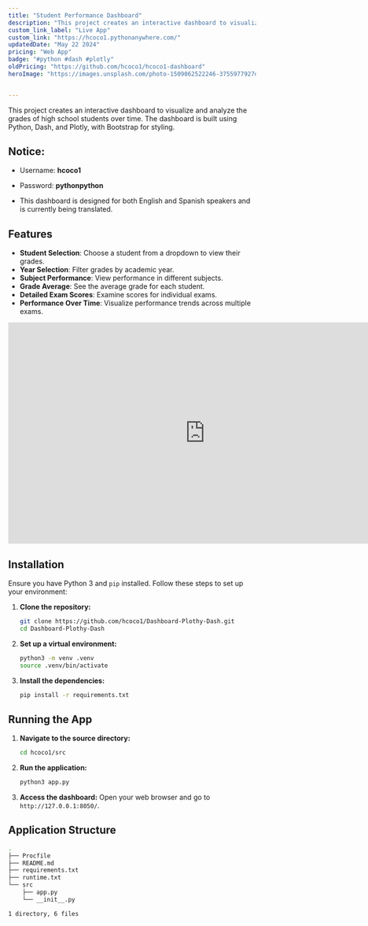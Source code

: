 ```yaml
---
title: "Student Performance Dashboard"
description: "This project creates an interactive dashboard to visualize and analyze the grades of high school students over time...."
custom_link_label: "Live App"
custom_link: "https://hcoco1.pythonanywhere.com/"
updatedDate: "May 22 2024"
pricing: "Web App"
badge: "#python #dash #plotly"
oldPricing: "https://github.com/hcoco1/hcoco1-dashboard"
heroImage: "https://images.unsplash.com/photo-1509062522246-3755977927d7?q=80&w=2132&auto=format&fit=crop&ixlib=rb-4.0.3&ixid=M3wxMjA3fDB8MHxwaG90by1wYWdlfHx8fGVufDB8fHx8fA%3D%3D"


---
```



This project creates an interactive dashboard to visualize and analyze the grades of high school students over time. The dashboard is built using Python, Dash, and Plotly, with Bootstrap for styling.

## Notice:

- Username: **hcoco1**
- Password: **pythonpython**

- This dashboard is designed for both English and Spanish speakers and is currently being translated.

## Features

- **Student Selection**: Choose a student from a dropdown to view their grades.
- **Year Selection**: Filter grades by academic year.
- **Subject Performance**: View performance in different subjects.
- **Grade Average**: See the average grade for each student.
- **Detailed Exam Scores**: Examine scores for individual exams.
- **Performance Over Time**: Visualize performance trends across multiple exams.



<iframe width="800" height="450" src="https://www.youtube.com/embed/Iw42U5wybu8?si=2qbxfwWVzjAYYjv_" title="YouTube video player" frameborder="0" allow="accelerometer; autoplay; clipboard-write; encrypted-media; gyroscope; picture-in-picture; web-share" referrerpolicy="strict-origin-when-cross-origin" allowfullscreen></iframe>


## Installation

Ensure you have Python 3 and `pip` installed. Follow these steps to set up your environment:

1. **Clone the repository:**
    ```sh
    git clone https://github.com/hcoco1/Dashboard-Plothy-Dash.git
    cd Dashboard-Plothy-Dash
    ```

2. **Set up a virtual environment:**
    ```sh
    python3 -m venv .venv
    source .venv/bin/activate
    ```

3. **Install the dependencies:**
    ```sh
    pip install -r requirements.txt
    ```

## Running the App

1. **Navigate to the source directory:**
    ```sh
    cd hcoco1/src
    ```

2. **Run the application:**
    ```sh
    python3 app.py
    ```

3. **Access the dashboard:**
   Open your web browser and go to `http://127.0.0.1:8050/`.

## Application Structure

```sh
.
├── Procfile
├── README.md
├── requirements.txt
├── runtime.txt
└── src
    ├── app.py
    └── __init__.py

1 directory, 6 files
```



